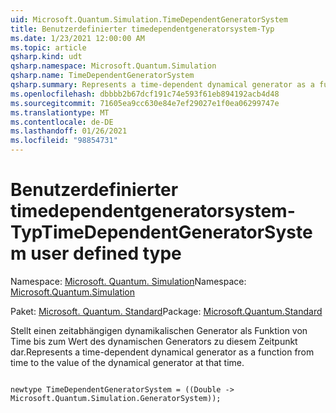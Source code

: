 ```yaml
---
uid: Microsoft.Quantum.Simulation.TimeDependentGeneratorSystem
title: Benutzerdefinierter timedependentgeneratorsystem-Typ
ms.date: 1/23/2021 12:00:00 AM
ms.topic: article
qsharp.kind: udt
qsharp.namespace: Microsoft.Quantum.Simulation
qsharp.name: TimeDependentGeneratorSystem
qsharp.summary: Represents a time-dependent dynamical generator as a function from time to the value of the dynamical generator at that time.
ms.openlocfilehash: dbbbb2b67dcf191c74e593f61eb894192acb4d48
ms.sourcegitcommit: 71605ea9cc630e84e7ef29027e1f0ea06299747e
ms.translationtype: MT
ms.contentlocale: de-DE
ms.lasthandoff: 01/26/2021
ms.locfileid: "98854731"
---
```

# <a name="timedependentgeneratorsystem-user-defined-type"></a><span data-ttu-id="646b9-102">Benutzerdefinierter timedependentgeneratorsystem-Typ</span><span class="sxs-lookup"><span data-stu-id="646b9-102">TimeDependentGeneratorSystem user defined type</span></span>

<span data-ttu-id="646b9-103">Namespace: [Microsoft. Quantum. Simulation](xref:Microsoft.Quantum.Simulation)</span><span class="sxs-lookup"><span data-stu-id="646b9-103">Namespace: [Microsoft.Quantum.Simulation](xref:Microsoft.Quantum.Simulation)</span></span>

<span data-ttu-id="646b9-104">Paket: [Microsoft. Quantum. Standard](https://nuget.org/packages/Microsoft.Quantum.Standard)</span><span class="sxs-lookup"><span data-stu-id="646b9-104">Package: [Microsoft.Quantum.Standard](https://nuget.org/packages/Microsoft.Quantum.Standard)</span></span>


<span data-ttu-id="646b9-105">Stellt einen zeitabhängigen dynamikalischen Generator als Funktion von Time bis zum Wert des dynamischen Generators zu diesem Zeitpunkt dar.</span><span class="sxs-lookup"><span data-stu-id="646b9-105">Represents a time-dependent dynamical generator as a function from time to the value of the dynamical generator at that time.</span></span>

```qsharp

newtype TimeDependentGeneratorSystem = ((Double -> Microsoft.Quantum.Simulation.GeneratorSystem));
```

